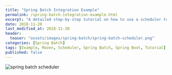 ```yaml
---
title: "Spring Batch Integration Example"
permalink: /spring-batch-integration-example.html
excerpt: "A detailed step-by-step tutorial on how to use a scheduler to run Spring Batch jobs using Spring Boot and Maven."
date: 2018-11-20
last_modified_at: 2018-11-20
header:
  teaser: "assets/images/spring-batch/spring-batch-scheduler.png"
categories: [Spring Batch]
tags: [Example, Maven, Scheduler, Spring Batch, Spring Boot, Tutorial]
published: false
---
```


<img src="{{ site.url }}/assets/images/spring-batch/spring-batch-scheduler.png" alt="spring batch scheduler" class="align-right title-image">
